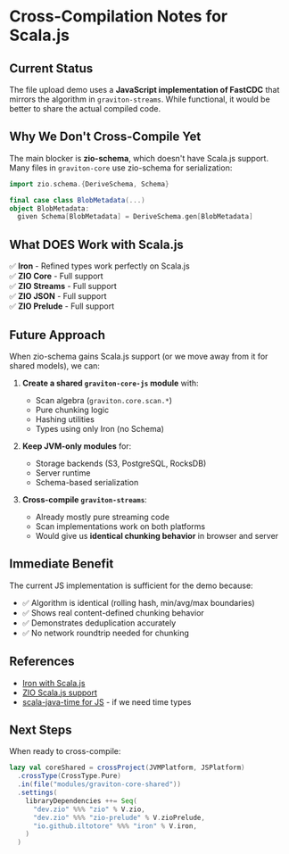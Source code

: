 # Cross-Compilation Notes for Scala.js

## Current Status

The file upload demo uses a **JavaScript implementation of FastCDC** that mirrors the algorithm in `graviton-streams`. While functional, it would be better to share the actual compiled code.

## Why We Don't Cross-Compile Yet

The main blocker is **zio-schema**, which doesn't have Scala.js support. Many files in `graviton-core` use zio-schema for serialization:

```scala
import zio.schema.{DeriveSchema, Schema}

final case class BlobMetadata(...)
object BlobMetadata:
  given Schema[BlobMetadata] = DeriveSchema.gen[BlobMetadata]
```

## What DOES Work with Scala.js

✅ **Iron** - Refined types work perfectly on Scala.js  
✅ **ZIO Core** - Full support  
✅ **ZIO Streams** - Full support  
✅ **ZIO JSON** - Full support  
✅ **ZIO Prelude** - Full support  

## Future Approach

When zio-schema gains Scala.js support (or we move away from it for shared models), we can:

1. **Create a shared `graviton-core-js` module** with:
   - Scan algebra (`graviton.core.scan.*`)
   - Pure chunking logic
   - Hashing utilities
   - Types using only Iron (no Schema)

2. **Keep JVM-only modules** for:
   - Storage backends (S3, PostgreSQL, RocksDB)
   - Server runtime
   - Schema-based serialization

3. **Cross-compile `graviton-streams`**:
   - Already mostly pure streaming code
   - Scan implementations work on both platforms
   - Would give us **identical chunking behavior** in browser and server

## Immediate Benefit

The current JS implementation is sufficient for the demo because:
- ✅ Algorithm is identical (rolling hash, min/avg/max boundaries)
- ✅ Shows real content-defined chunking behavior
- ✅ Demonstrates deduplication accurately
- ✅ No network roundtrip needed for chunking

## References

- [Iron with Scala.js](https://github.com/Iltotore/iron#scalajs-support)
- [ZIO Scala.js support](https://zio.dev/reference/platforms/scalajs/)
- [scala-java-time for JS](https://github.com/cquiroz/scala-java-time) - if we need time types

## Next Steps

When ready to cross-compile:

```sbt
lazy val coreShared = crossProject(JVMPlatform, JSPlatform)
  .crossType(CrossType.Pure)
  .in(file("modules/graviton-core-shared"))
  .settings(
    libraryDependencies ++= Seq(
      "dev.zio" %%% "zio" % V.zio,
      "dev.zio" %%% "zio-prelude" % V.zioPrelude,
      "io.github.iltotore" %%% "iron" % V.iron,
    )
  )
```
